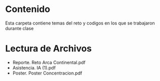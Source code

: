 # Contenido
Esta carpeta contiene temas del reto y codigos en los que se trabajaron durante clase

# Lectura de Archivos

* Reporte. Reto Arca Continental.pdf
* Asistencia. IA (1).pdf
* Poster. Poster Concentracion.pdf
